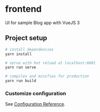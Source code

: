 # frontend
UI for sample Blog app with VueJS 3

## Project setup

``` bash
# install dependencies
yarn install

# serve with hot reload at localhost:8081
yarn run serve

# compiles and minifies for production
yarn run build

```

### Customize configuration
See [Configuration Reference](https://cli.vuejs.org/config/).
